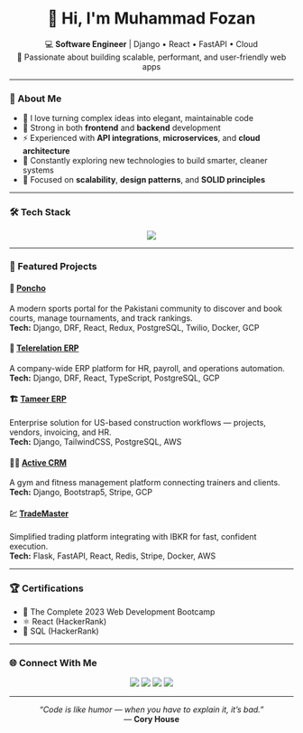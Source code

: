 <!-- Profile README for Muhammad Fozan -->

<h1 align="center">👋 Hi, I'm Muhammad Fozan</h1>

<p align="center">
  💻 <b>Software Engineer</b> | Django • React • FastAPI • Cloud  
  <br/>
  🚀 Passionate about building scalable, performant, and user-friendly web apps
</p>

---

### 🧠 About Me

- 🧩 I love turning complex ideas into elegant, maintainable code  
- 🧠 Strong in both **frontend** and **backend** development  
- ⚡ Experienced with **API integrations**, **microservices**, and **cloud architecture**  
- 🌱 Constantly exploring new technologies to build smarter, cleaner systems  
- 🎯 Focused on **scalability**, **design patterns**, and **SOLID principles**  

---

### 🛠️ Tech Stack

<p align="center">
  <img src="https://skillicons.dev/icons?i=python,django,fastapi,react,redux,typescript,tailwind,postgresql,mongodb,aws,gcp,docker,git,github,html,css,js,nodejs" />
</p>

---

### 🚀 Featured Projects

#### 🏏 [Poncho](#)
A modern sports portal for the Pakistani community to discover and book courts, manage tournaments, and track rankings.  
**Tech:** Django, DRF, React, Redux, PostgreSQL, Twilio, Docker, GCP

#### 🧾 [Telerelation ERP](#)
A company-wide ERP platform for HR, payroll, and operations automation.  
**Tech:** Django, DRF, React, TypeScript, PostgreSQL, GCP

#### 🏗️ [Tameer ERP](#)
Enterprise solution for US-based construction workflows — projects, vendors, invoicing, and HR.  
**Tech:** Django, TailwindCSS, PostgreSQL, AWS

#### 🧍‍♂️ [Active CRM](#)
A gym and fitness management platform connecting trainers and clients.  
**Tech:** Django, Bootstrap5, Stripe, GCP

#### 💹 [TradeMaster](#)
Simplified trading platform integrating with IBKR for fast, confident execution.  
**Tech:** Flask, FastAPI, React, Redis, Stripe, Docker, AWS


---

### 🏆 Certifications

- 🧠 The Complete 2023 Web Development Bootcamp  
- ⚛️ React (HackerRank)  
- 🧮 SQL (HackerRank)

---

### 🌐 Connect With Me

<p align="center">
  <a href="mailto:m.fozan00@gmail.com"><img src="https://img.shields.io/badge/Email-m.fozan00%40gmail.com-red?logo=gmail&logoColor=white" /></a>
  <a href="https://www.linkedin.com/in/muhammad-fozan-970175194/"><img src="https://img.shields.io/badge/LinkedIn-Muhammad%20Fozan-blue?logo=linkedin" /></a>
  <a href="https://github.com/Fozan-002"><img src="https://img.shields.io/badge/GitHub-Fozan--002-black?logo=github" /></a>
  <a href="http://st3rchkq4mtqcogv.vercel.app/"><img src="https://img.shields.io/badge/Portfolio-Visit-brightgreen?logo=vercel" /></a>
</p>

---

<p align="center">
  <i>“Code is like humor — when you have to explain it, it’s bad.”</i><br/>
  — <b>Cory House</b>
</p>
